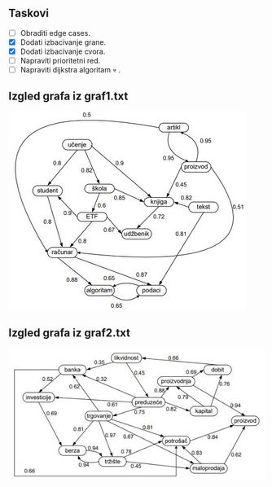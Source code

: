 ## Taskovi
- [ ] Obraditi edge cases.
- [X] Dodati izbacivanje grane.
- [X] Dodati izbacivanje cvora.
- [ ] Napraviti prioritetni red.
- [ ] Napraviti dijkstra algoritam :skull: .

## Izgled grafa iz graf1.txt
![Slika grafa](G1.JPG)

## Izgled grafa iz graf2.txt
![Slika grafa](G2.JPG)